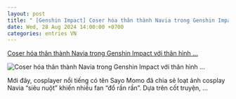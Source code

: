 ```yaml
---
layout: post
title: " [Genshin Impact] Coser hóa thân thành Navia trong Genshin Impact với thân hình ..."
date: Wed, 28 Aug 2024 14:00:00 +0700
categories: entries VN
---
```

[Coser hóa thân thành Navia trong Genshin Impact với thân hình ...](https://www.gosugamers.vn/entertainment/news/72839-coser-hoa-than-thanh-navia-trong-genshin-impact-voi-than-hinh-sieu-nuot)

![Coser hóa thân thành Navia trong Genshin Impact với thân hình ...](https://static.gosugamers.net/9d/fe/4d/4d38ee6c9430d0ebed1a41177b4a8d4134a7235812a581c4eedba5ef2e.webp)

Mới đây, cosplayer nổi tiếng có tên Sayo Momo đã chia sẻ loạt ảnh cosplay Navia “siêu nuột” khiến nhiều fan “đổ rần rần”. Dựa trên cốt truyện, ...


